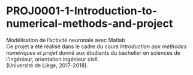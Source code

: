 # PROJ0001-1-Introduction-to-numerical-methods-and-project
 Modélisation de l’activité neuronale avec Matlab  
 Ce projet a été réalisé dans le cadre du cours *Introduction aux méthodes numériques et projet* donné aux étudiants
 du bachelier en sciences de l'ingénieur, orientation ingénieur civil.  
 (Université de Liège, 2017-2018).

